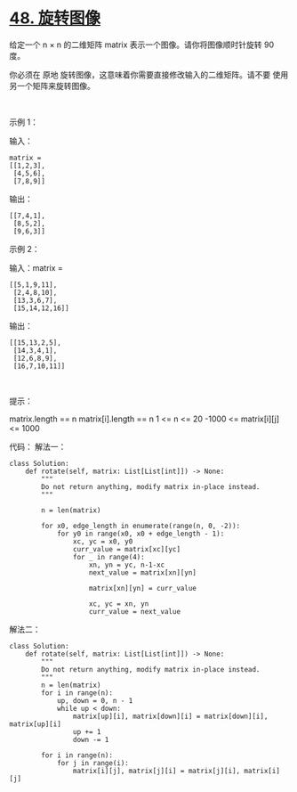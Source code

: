 # [48. 旋转图像](https://leetcode-cn.com/problems/rotate-image/)

给定一个 n × n 的二维矩阵 matrix 表示一个图像。请你将图像顺时针旋转 90 度。

你必须在 原地 旋转图像，这意味着你需要直接修改输入的二维矩阵。请不要 使用另一个矩阵来旋转图像。

 

示例 1：


输入：
```
matrix = 
[[1,2,3],
 [4,5,6],
 [7,8,9]]
```

输出：
```
[[7,4,1],
 [8,5,2],
 [9,6,3]]
```

示例 2：


输入：matrix = 
```
[[5,1,9,11],
 [2,4,8,10],
 [13,3,6,7],
 [15,14,12,16]]
```
输出：
```
[[15,13,2,5],
 [14,3,4,1],
 [12,6,8,9],
 [16,7,10,11]]
```
 

提示：

matrix.length == n
matrix[i].length == n
1 <= n <= 20
-1000 <= matrix[i][j] <= 1000


代码：
解法一：
```python3
class Solution:
    def rotate(self, matrix: List[List[int]]) -> None:
        """
        Do not return anything, modify matrix in-place instead.
        """

        n = len(matrix)
        
        for x0, edge_length in enumerate(range(n, 0, -2)):
            for y0 in range(x0, x0 + edge_length - 1):
                xc, yc = x0, y0
                curr_value = matrix[xc][yc]
                for _ in range(4):
                    xn, yn = yc, n-1-xc
                    next_value = matrix[xn][yn]

                    matrix[xn][yn] = curr_value

                    xc, yc = xn, yn
                    curr_value = next_value
```
解法二：
```python3
class Solution:
    def rotate(self, matrix: List[List[int]]) -> None:
        """
        Do not return anything, modify matrix in-place instead.
        """
        n = len(matrix)
        for i in range(n):
            up, down = 0, n - 1
            while up < down:
                matrix[up][i], matrix[down][i] = matrix[down][i], matrix[up][i]
                up += 1
                down -= 1
            
        for i in range(n):
            for j in range(i):
                matrix[i][j], matrix[j][i] = matrix[j][i], matrix[i][j]
```